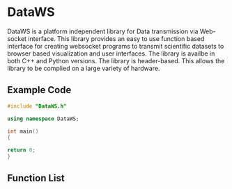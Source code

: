 # DataWS
DataWS is a platform independent library for Data transmission via Web-socket interface. This library provides an easy to use function based interface for creating websocket programs to transmit scientific datasets to browser based visualization and user interfaces. The library is availbe in both C++ and Python versions. The library is header-based. This allows the library to be complied on a large variety of hardware. 



## Example Code

```CPP
#include "DataWS.h"

using namespace DataWS;

int main()
{

return 0;
}
```

## Function List


